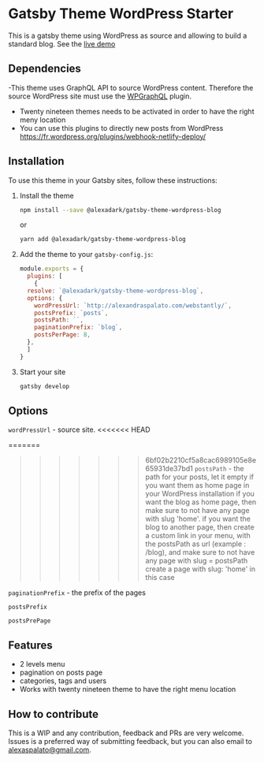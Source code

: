 # Gatsby Theme WordPress Starter

This is a gatsby theme using WordPress as source and allowing to build a standard blog.
See the [live demo](https://gatsby-theme-wordpress-blog.netlify.com/)

## Dependencies

-This theme uses GraphQL API to source WordPress content. Therefore the source WordPress site must use the [WPGraphQL](https://www.wpgraphql.com/) plugin.

- Twenty nineteen themes needs to be activated in order to have the right meny location
- You can use this plugins to directly new posts from WordPress https://fr.wordpress.org/plugins/webhook-netlify-deploy/

## Installation

To use this theme in your Gatsby sites, follow these instructions:

1.  Install the theme

    ```sh
    npm install --save @alexadark/gatsby-theme-wordpress-blog
    ```

    or

    ```sh
    yarn add @alexadark/gatsby-theme-wordpress-blog
    ```

2.  Add the theme to your `gatsby-config.js`:

    ```js
    module.exports = {
      plugins: [
        {
      resolve: `@alexadark/gatsby-theme-wordpress-blog`,
      options: {
        wordPressUrl: `http://alexandraspalato.com/webstantly/`,
        postsPrefix: `posts`,
        postsPath: ``,
        paginationPrefix: `blog`,
        postsPerPage: 8,
      },
      ]
    }
    ```

3.  Start your site
    ```sh
    gatsby develop
    ```

## Options

`wordPressUrl` - source site.
<<<<<<< HEAD

=======
>>>>>>> 6bf02b2210cf5a8cac6989105e8e65931de37bd1
`postsPath` - the path for your posts, let it empty if you want them as home page
in your WordPress installation if you want the blog as home page, then make sure to not have any page with slug 'home'.
if you want the blog to another page, then create a custom link in your menu, with the postsPath as url (example : /blog), and make sure to not have any page with slug = postsPath
create a page with slug: 'home' in this case

`paginationPrefix` - the prefix of the pages

`postsPrefix`

`postsPrePage`

## Features

- 2 levels menu
- pagination on posts page
- categories, tags and users
- Works with twenty nineteen theme to have the right menu location

## How to contribute

This is a WIP and any contribution, feedback and PRs are very welcome. Issues is a preferred way of submitting feedback, but you can also email to [alexaspalato@gmail.com](mailto:alexaspalato@gmail.com).
